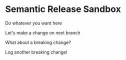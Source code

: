 # Semantic Release Sandbox

Do whatever you want here

Let's make a change on next branch

What about a breaking change?

Log another breaking change!
